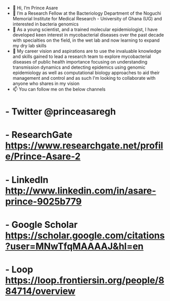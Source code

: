 - 👋 Hi, I’m Prince Asare
- 👀 I’m a Research Fellow at the Bacteriology Department of the Noguchi Memorial Institute for Medical Research - University of Ghana (UG) and interested in bacteria genomics
- 🌱 As a young scientist, and a trained molecular epidemiologist, I have developed keen interest in mycobacterial diseases over the past decade with specialties on the field, in the wet lab and now learning to expand my dry lab skills 
- 💞️ My career vision and aspirations are to use the invaluable knowledge and skills gained to lead a research team to explore mycobacterial diseases of public health importance focusing on understanding transmission dynamics and detecting epidemics using genomic epidemiology as well as computational biology approaches to aid their management and control and as such I'm looking to collaborate with anyone who shares in my vision
- 📫 You can follow me on the below channels
# - Twitter @princeasaregh
# - ResearchGate https://www.researchgate.net/profile/Prince-Asare-2
# - LinkedIn http://www.linkedin.com/in/asare-prince-9025b779
# - Google Scholar https://scholar.google.com/citations?user=MNwTfqMAAAAJ&hl=en
# - Loop https://loop.frontiersin.org/people/884714/overview


<!---
princenanaowusu/princenanaowusu is a ✨ special ✨ repository because its `README.md` (this file) appears on your GitHub profile.
You can click the Preview link to take a look at your changes.
--->
